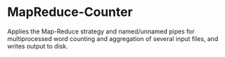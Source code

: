 # MapReduce-Counter
Applies the Map-Reduce strategy and named/unnamed pipes for multiprocessed word counting and aggregation of several input files, and writes output to disk.

